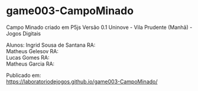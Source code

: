 # game003-CampoMinado
Campo Minado criado em P5js
Versão 0.1
Uninove - Vila Prudente (Manhã) - Jogos Digitais

Alunos: 
Ingrid Sousa de Santana RA: </br>
Matheus Gelesov RA: </br>
Lucas Gomes RA: </br>
Matheus Garcia RA: </br>

Publicado em:</br> 
https://laboratoriodejogos.github.io/game003-CampoMinado/
